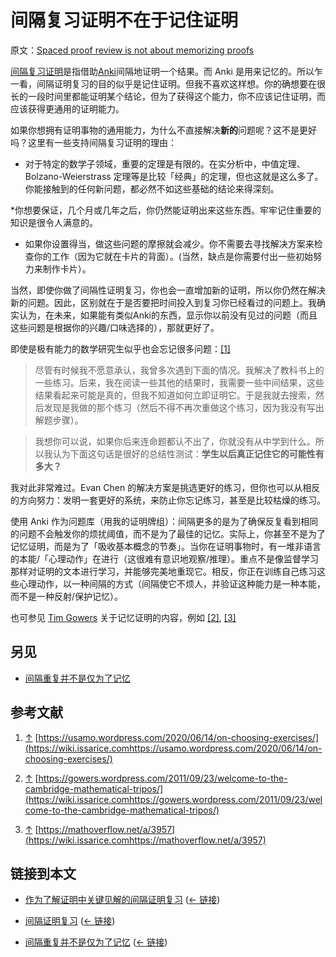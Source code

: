 # 间隔复习证明不在于记住证明

原文：[Spaced proof review is not about memorizing proofs](https://wiki.issarice.com/wiki/Spaced_proof_review_is_not_about_memorizing_proofs)

[间隔复习证明](https://wiki.issarice.com/wiki/Spaced_proof_review)是指借助[Anki](https://wiki.issarice.com/wiki/Anki)间隔地证明一个结果。而 Anki 是用来记忆的。所以乍一看，间隔证明复习的目的似乎是记住证明。但我不喜欢这样想。你的确想要在很长的一段时间里都能证明某个结论，但为了获得这个能力，你不应该记住证明，而应该获得更通用的证明能力。

如果你想拥有证明事物的通用能力，为什么不直接解决**新的**问题呢？这不是更好吗？这里有一些支持间隔复习证明的理由：

* 对于特定的数学子领域，重要的定理是有限的。在实分析中，中值定理、Bolzano-Weierstrass 定理等是比较「经典」的定理，但也这就是这么多了。你能接触到的任何新问题，都必然不如这些基础的结论来得深刻。

*你想要保证，几个月或几年之后，你仍然能证明出来这些东西。牢牢记住重要的知识是很令人满意的。

* 如果你设置得当，做这些问题的摩擦就会减少。你不需要去寻找解决方案来检查你的工作（因为它就在卡片的背面）。(当然，缺点是你需要付出一些初始努力来制作卡片）。

当然，即使你做了间隔性证明复习，你也会一直增加新的证明，所以你仍然在解决新的问题。因此，区别就在于是否要把时间投入到复习你已经看过的问题上。我确实认为，在未来，如果能有类似Anki的东西，显示你以前没有见过的问题（而且这些问题是根据你的兴趣/口味选择的），那就更好了。

即使是极有能力的数学研究生似乎也会忘记很多问题：[[1]](https://wiki.issarice.com#cite_note-1)

> 尽管有时候我不愿意承认，我曾多次遇到下面的情况。我解决了教科书上的一些练习。后来，我在阅读一些其他的结果时，我需要一些中间结果，这些结果看起来可能是真的，但我不知道如何立即证明它。于是我就去搜索，然后发现是我做的那个练习（然后不得不再次重做这个练习，因为我没有写出解题步骤）。

> 

> 

> 我想你可以说，如果你后来连命题都认不出了，你就没有从中学到什么。所以我认为下面这句话是很好的总结性测试：**学生以后真正记住它的可能性有多大？**

> 

> 

我对此非常难过。Evan Chen 的解决方案是挑选更好的练习，但你也可以从相反的方向努力：发明一套更好的系统，来防止你忘记练习，甚至是比较枯燥的练习。

使用 Anki 作为问题库（用我的证明牌组）：间隔更多的是为了确保反复看到相同的问题不会触发你的烦扰阈值，而不是为了最佳的记忆。实际上，你甚至不是为了记忆证明，而是为了「吸收基本概念的节奏」。当你在证明事物时，有一堆非语言的本能/「心理动作」在进行（这很难有意识地观察/推理）。重点不是像监督学习那样对证明的文本进行学习，并能够完美地重现它。相反，你正在训练自己练习这些心理动作，以一种间隔的方式（间隔使它不烦人，并验证这种能力是一种本能，而不是一种反射/保护记忆）。

也可参见 [Tim Gowers](https://wiki.issarice.com/index.php?title=Tim_Gowers&action=edit&redlink=1) 关于记忆证明的内容，例如 [[2]](https://wiki.issarice.com#cite_note-2), [[3]](https://wiki.issarice.com#cite_note-3)

## 另见

* [间隔重复并不是仅为了记忆](https://wiki.issarice.com/wiki/Spaced_repetition_isn%27t_about_memorization)

## 参考文献

1. [↑](https://wiki.issarice.com#cite_ref-1) [https://usamo.wordpress.com/2020/06/14/on-choosing-exercises/](https://wiki.issarice.comhttps://usamo.wordpress.com/2020/06/14/on-choosing-exercises/)

2. [↑](https://wiki.issarice.com#cite_ref-2) [https://gowers.wordpress.com/2011/09/23/welcome-to-the-cambridge-mathematical-tripos/](https://wiki.issarice.comhttps://gowers.wordpress.com/2011/09/23/welcome-to-the-cambridge-mathematical-tripos/)

3. [↑](https://wiki.issarice.com#cite_ref-3) [https://mathoverflow.net/a/3957](https://wiki.issarice.comhttps://mathoverflow.net/a/3957)

## 链接到本文

* [作为了解证明中关键见解的间隔证明复习](https://wiki.issarice.com/wiki/Spaced_proof_review_as_a_way_to_understand_key_insights_in_a_proof) ([← 链接](https://wiki.issarice.com/index.php?title=Special:WhatLinksHere&target=Spaced+proof+review+as+way+to+understand+key+insights+in+proof))

* [间隔证明复习](https://wiki.issarice.com/wiki/Spaced_proof_review) ‎ ([← 链接](https://wiki.issarice.com/index.php?title=Special:WhatLinksHere&target=Spaced+proof+review))

* [间隔重复并不是仅为了记忆](https://wiki.issarice.com/wiki/Spaced_repetition_is_not_about_memorization) ‎ ([← 链接](https://wiki.issarice.com/index.php?title=Special:WhatLinksHere&target=Spaced+repetition+is+not+about+memorization))